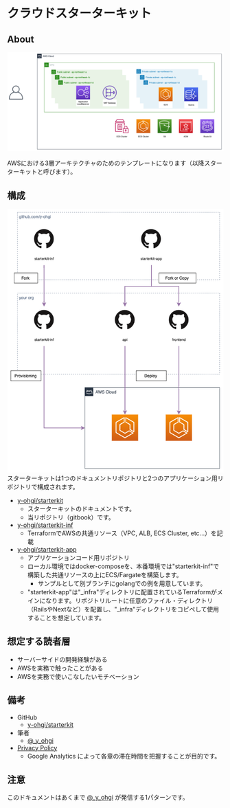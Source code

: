 # クラウドスターターキット

## About
![architecture](imgs/aws_architecture.png)

AWSにおける3層アーキテクチャのためのテンプレートになります（以降スターターキットと呼びます）。

## 構成
![repository](imgs/repository.png)  
スターターキットは1つのドキュメントリポジトリと2つのアプリケーション用リポジトリで構成されます。

- [y-ohgi/starterkit](https://github.com/y-ohgi/starterkit)
    - スターターキットのドキュメントです。
    - 当リポジトリ（gitbook）です。
- [y-ohgi/starterkit-inf](https://github.com/y-ohgi/starterkit-inf)
    - TerraformでAWSの共通リソース（VPC, ALB, ECS Cluster, etc...）を記載
- [y-ohgi/starterkit-app](https://github.com/y-ohgi/starterkit-app)
    - アプリケーションコード用リポジトリ
    - ローカル環境ではdocker-composeを、本番環境では"starterkit-inf"で構築した共通リソースの上にECS/Fargateを構築します。
        - サンプルとして別ブランチにgolangでの例を用意しています。
    - "starterkit-app"は"_infra"ディレクトリに配置されているTerraformがメインになります。リポジトリルートに任意のファイル・ディレクトリ（RailsやNextなど）を配置し、"_infra"ディレクトリをコピペして使用することを想定しています。

## 想定する読者層
- サーバーサイドの開発経験がある
- AWSを実務で触ったことがある
- AWSを実務で使いこなしたいモチベーション

## 備考
- GitHub
    - [y-ohgi/starterkit](https://github.com/y-ohgi/starterkit)
- 筆者
    - [@_y_ohgi](https://twitter.com/_y_ohgi)
- [Privacy Policy](privacy-policy.md)
    - Google Analytics によって各章の滞在時間を把握することが目的です。

## 注意
このドキュメントはあくまで [@_y_ohgi](https://twitter.com/_y_ohgi) が発信する1パターンです。
